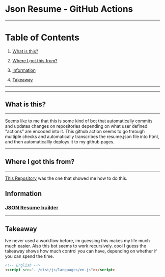 # Json Resume - GitHub Actions

--------


# Table of Contents

1. [What is this?](#whatisthis)

2. [Where I got this from?](#whereigotthisfrom)

3. [Information](#info)

4. [Takeaway](#tk)

--------

--------
## What is this? <a name="whatisthis"></a>
-------

Seems like to me that this is some kind of bot that automatically commits and updates changes on repositories depending on what user defined "actions" are encoded into it. This github action seems to go through multiple checks and automatically transcribes the resume.json file into html, and then automaticallly deploys it to my github pages.

--------

## Where I got this from? <a name="whereigotthisfrom"></a>
-------
[This Repository](https://github.com/kelvintaywl/action-jsonresume-export "This Repository") was the one that showed me how to do this.

## Information <a name="info"></a>

### [JSON Resume builder](https://jsonresume.org/)

--------

## Takeaway <a name="tk"></a>

Ive never used a workflow before, im guessing this makes my life much much easier. Also this bot seems to work recursively. cool
I guess the takeaway shows how much control you can have, depending on whether if you can spend the time.


```html
<!-- English -->
<script src="../dist/js/languages/en.js"></script>
